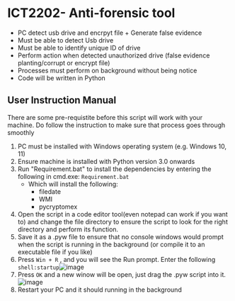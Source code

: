 # ICT2202- Anti-forensic tool

- PC detect usb drive and encrpyt file + Generate false evidence
- Must be able to detect Usb drive
- Must be able to identify unique ID of drive
- Perform action when detected unauthorized drive (false evidence planting/corrupt or encrypt file)
- Processes must perform on background without being notice
- Code will be written in Python 

## User Instruction Manual
There are some pre-requistite before this script will work with your machine. Do follow the instruction to make sure that process goes through smoothly
1. PC must be installed with Windows operating system (e.g. Windows 10, 11)
2. Ensure machine is installed with Python version 3.0 onwards
3. Run "Requirement.bat" to install the dependencies by entering the following in cmd.exe: `Requirement.bat`
   - Which will install the following: 
      - filedate  
      - WMI
      - pycryptomex
4. Open the script in a code editor tool(even notepad can work if you want to) and change the file directory to ensure the script to look for the right directory and perform its function.
5. Save it as a .pyw file to ensure that no console windows would prompt when the script is running in the background (or compile it to an executable file if you like)
6. Press `Win + R` , and you will see the Run prompt. Enter the following `shell:startup`![image](https://user-images.githubusercontent.com/24997390/197673717-8905ad4c-fb5f-4118-ac91-7dee69204a8f.png)
7. Press `OK` and a new winow will be open, just drag the .pyw script into it.![image](https://user-images.githubusercontent.com/24997390/197674255-8bd3ddf4-fc8b-4738-bf0a-81111499476a.png)
8. Restart your PC and it should running in the background
